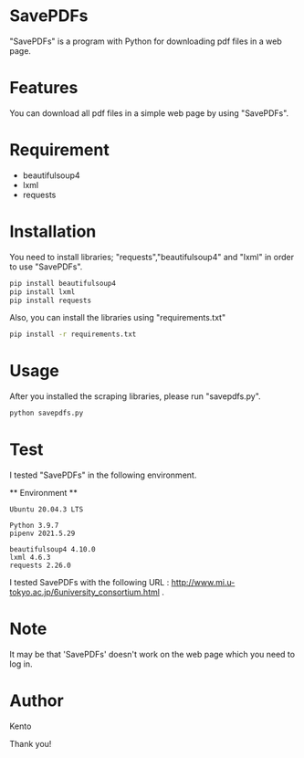 # SavePDFs

"SavePDFs" is a program with Python for downloading pdf files in a web page.

# Features

You can download all pdf files in a simple web page by using "SavePDFs".

# Requirement

- beautifulsoup4
- lxml
- requests

# Installation

You need to install libraries; "requests","beautifulsoup4" and "lxml" in order to use "SavePDFs".

```bash
pip install beautifulsoup4
pip install lxml
pip install requests
```

Also, you can install the libraries using "requirements.txt"

```bash
pip install -r requirements.txt
```

# Usage

After you installed the scraping libraries, please run "savepdfs.py".

```bash
python savepdfs.py
```

# Test

I tested "SavePDFs" in the following environment.

** Environment **

```
Ubuntu 20.04.3 LTS

Python 3.9.7
pipenv 2021.5.29

beautifulsoup4 4.10.0
lxml 4.6.3
requests 2.26.0
```

I tested SavePDFs with the following URL : http://www.mi.u-tokyo.ac.jp/6university_consortium.html .

# Note

It may be that 'SavePDFs' doesn't work on the web page which you need to log in.

# Author

Kento

Thank you!
